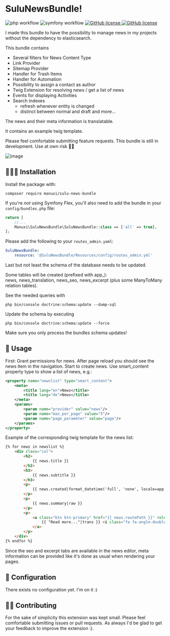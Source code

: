 # SuluNewsBundle!
![php workflow](https://github.com/manuxi/SuluNewsBundle/actions/workflows/php.yml/badge.svg)
![symfony workflow](https://github.com/manuxi/SuluNewsBundle/actions/workflows/symfony.yml/badge.svg)
<a href="https://github.com/manuxi/SuluNewsBundle/blob/main/LICENSE" target="_blank">
<img src="https://img.shields.io/github/license/manuxi/SuluNewsBundle" alt="GitHub license">
</a>
<a href="https://github.com/manuxi/SuluNewsBundle/tags" target="_blank">
<img src="https://img.shields.io/github/v/tag/manuxi/SuluNewsBundle" alt="GitHub license">
</a>

I made this bundle to have the possibility to manage news in my projects without the dependency to elasticsearch.

This bundle contains
- Several filters for News Content Type
- Link Provider
- Sitemap Provider
- Handler for Trash Items
- Handler for Automation
- Possibility to assign a contact as author
- Twig Extension for resolving news / get a list of news
- Events for displaying Activities
- Search indexes 
  - refresh whenever entity is changed
  - distinct between normal and draft
and more...

The news and their meta information is translatable. 

It contains an example twig template. 

Please feel comfortable submitting feature requests. 
This bundle is still in development. Use at own risk 🤞🏻

![image](https://github.com/user-attachments/assets/eae6259e-01c8-4e80-9613-b186687701b9)

## 👩🏻‍🏭 Installation
Install the package with:
```console
composer require manuxi/sulu-news-bundle
```
If you're *not* using Symfony Flex, you'll also
need to add the bundle in your `config/bundles.php` file:

```php
return [
    //...
    Manuxi\SuluNewsBundle\SuluNewsBundle::class => ['all' => true],
];
```
Please add the following to your `routes_admin.yaml`:
```yaml
SuluNewsBundle:
    resource: '@SuluNewsBundle/Resources/config/routes_admin.yml'
```
Last but not least the schema of the database needs to be updated.  

Some tables will be created (prefixed with app_):  
news, news_translation, news_seo, news_excerpt
(plus some ManyToMany relation tables).  

See the needed queries with
```
php bin/console doctrine:schema:update --dump-sql
```  
Update the schema by executing 
```
php bin/console doctrine:schema:update --force
```  

Make sure you only process the bundles schema updates!

## 🎣 Usage
First: Grant permissions for news. 
After page reload you should see the news item in the navigation. 
Start to create news.
Use smart_content property type to show a list of news, e.g.:
```xml
<property name="newslist" type="smart_content">
    <meta>
        <title lang="en">News</title>
        <title lang="de">News</title>
    </meta>
    <params>
        <param name="provider" value="news"/>
        <param name="max_per_page" value="5"/>
        <param name="page_parameter" value="page"/>
    </params>
</property>
```
Example of the corresponding twig template for the news list:
```html
{% for news in newslist %}
    <div class="col">
        <h2>
            {{ news.title }}
        </h2>
        <h3>
            {{ news.subtitle }}
        </h3>
        <p>
            {{ news.created|format_datetime('full', 'none', locale=app.request.getLocale()) }}
        </p>
        <p>
            {{ news.summary|raw }}
        </p>
        <p>
            <a class="btn btn-primary" href="{{ news.routePath }}" role="button">
                {{ "Read more..."|trans }} <i class="fa fa-angle-double-right"></i>
            </a>
        </p>
    </div>
{% endfor %}
```

Since the seo and excerpt tabs are available in the news editor, 
meta information can be provided like it's done as usual when rendering your pages. 

## 🧶 Configuration
There exists no configuration yet. I'm on it :)

## 👩‍🍳 Contributing
For the sake of simplicity this extension was kept small.
Please feel comfortable submitting issues or pull requests. As always I'd be glad to get your feedback to improve the extension :).
